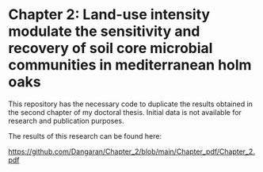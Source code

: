 # Chapter 2: Land-use intensity modulate the sensitivity and recovery of soil core microbial communities in mediterranean holm oaks

This repository has the necessary code to duplicate the results obtained in the second chapter of my doctoral thesis. Initial data is not available for research and publication purposes. 

The results of this research can be found here:

https://github.com/Dangaran/Chapter_2/blob/main/Chapter_pdf/Chapter_2.pdf
